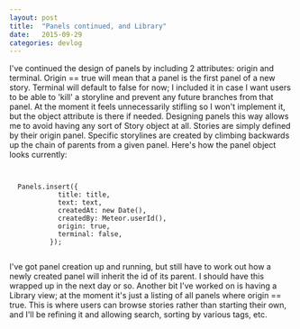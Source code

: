 ```yaml
---
layout: post
title:  "Panels continued, and Library"
date:   2015-09-29
categories: devlog
---
```


I've continued the design of panels by including 2 attributes: origin and terminal. Origin == true will mean that a panel is the first panel of a new story. Terminal will default to false for now; I included it in case I want users to be able to 'kill' a storyline and prevent any future branches from that panel. At the moment it feels unnecessarily stifling so I won't implement it, but the object attribute is there if needed.
Designing panels this way allows me to avoid having any sort of Story object at all. Stories are simply defined by their origin panel. Specific storylines are created by climbing backwards up the chain of parents from a given panel.
Here's how the panel object looks currently:
<pre><code>

  Panels.insert({
            title: title,
            text: text,
            createdAt: new Date(),
            createdBy: Meteor.userId(),
            origin: true,
            terminal: false,
          });

</code></pre>
    
I've got panel creation up and running, but still have to work out how a newly created panel will inherit the id of its parent. I should have this wrapped up in the next day or so.
Another bit I've worked on is having a Library view; at the moment it's just a listing of all panels where origin == true. This is where users can browse stories rather than starting their own, and I'll be refining it and allowing search, sorting by various tags, etc.